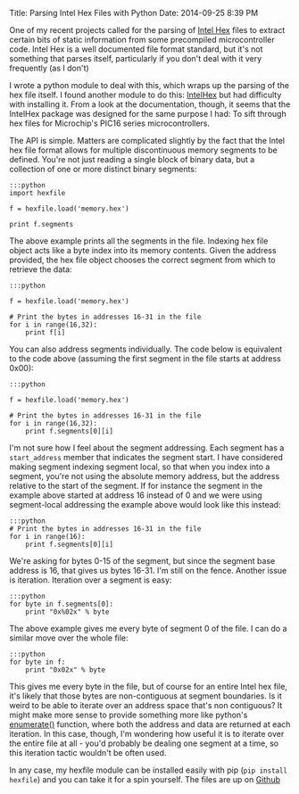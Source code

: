 Title: Parsing Intel Hex Files with Python
Date: 2014-09-25 8:39 PM

One of my recent projects called for the parsing of [Intel Hex](http://en.wikipedia.org/wiki/Intel_HEX) files to extract certain bits of static information from some precompiled microcontroller code.  Intel Hex is a well documented file format standard, but it's not something that parses itself, particularly if you don't deal with it very frequently (as I don't)

I wrote a python module to deal with this, which wraps up the parsing of the hex file itself.  I found another module to do this: [IntelHex](https://pypi.python.org/pypi/IntelHex/1.1) but had difficulty with installing it.  From a look at the documentation, though, it seems that the IntelHex package was designed for the same purpose I had:  To sift through hex files for Microchip's PIC16 series microcontrollers.

The API is simple.  Matters are complicated slightly by the fact that the Intel hex file format allows for multiple discontinuous memory segments to be defined.  You're not just reading a single block of binary data, but a collection of one or more distinct binary segments:

	:::python
	import hexfile

	f = hexfile.load('memory.hex')

	print f.segments

The above example prints all the segments in the file.  Indexing hex file object acts like a byte index into its memory contents.  Given the address provided, the hex file object chooses the correct segment from which to retrieve the data:

	:::python

	f = hexfile.load('memory.hex')
	
	# Print the bytes in addresses 16-31 in the file
	for i in range(16,32):
		print f[i]

You can also address segments individually.  The code below is equivalent to the code above (assuming the first segment in the file starts at address 0x00):

	:::python

	f = hexfile.load('memory.hex')

	# Print the bytes in addresses 16-31 in the file
	for i in range(16,32):
		print f.segments[0][i]

I'm not sure how I feel about the segment addressing.  Each segment has a `start_address` member that indicates the segment start.  I have considered making segment indexing segment local, so that when you index into a segment, you're not using the absolute memory address, but the address relative to the start of the segment.  If for instance the segment in the example above started at address 16 instead of 0 and we were using segment-local addressing the example above would look like this instead:

	:::python
	# Print the bytes in addresses 16-31 in the file
	for i in range(16):
		print f.segments[0][i]

We're asking for bytes 0-15 of the segment, but since the segment base address is 16, that gives us bytes 16-31.  I'm still on the fence.  Another issue is iteration.   Iteration over a segment is easy:

	:::python
	for byte in f.segments[0]:
		print "0x%02x" % byte

The above example gives me every byte of segment 0 of the file.  I can do a similar move over the whole file:

	:::python
	for byte in f:
		print "0x02x" % byte

This gives me every byte in the file, but of course for an entire Intel hex file, it's likely that those bytes are non-contiguous at segment boundaries.  Is it weird to be able to iterate over an address space that's non contiguous?  It might make more sense to provide something more like python's [enumerate()](https://docs.python.org/2/library/functions.html#enumerate) function, where both the address and data are returned at each iteration. In this case, though, I'm wondering how useful it is to iterate over the entire file at all - you'd probably be dealing one segment at a time, so this iteration tactic wouldn't be often used.

In any case, my hexfile module can be installed easily with pip (`pip install hexfile`) and you can take it for a spin yourself.  The files are up on [Github](https://github.com/ryansturmer/hexfile)